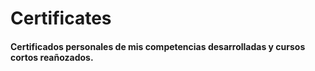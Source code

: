 # Certificates

#### Certificados personales de mis competencias desarrolladas y cursos cortos reañozados.
